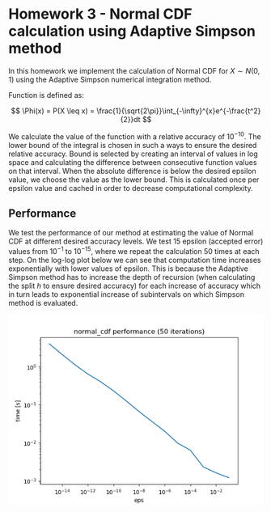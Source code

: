 # Homework 3 - Normal CDF calculation using Adaptive Simpson method

In this homework we implement the calculation of Normal CDF for $X \sim N(0, 1)$ using the Adaptive Simpson numerical
integration method.

Function is defined as:

$$
\Phi(x) = P(X \leq x) = \frac{1}{\sqrt{2\pi}}\int_{-\infty}^{x}e^{-\frac{t^2}{2}}dt
$$

We calculate the value of the function with a relative accuracy of $10^{-10}$.
The lower bound of the integral is chosen in such a ways to ensure the desired relative accuracy.
Bound is selected by creating an interval of values in log space and calculating the difference between consecutive function values on that interval. When the absolute difference is below the desired epsilon value, we choose the value as the lower bound. This is calculated once per epsilon value and cached in order to decrease computational complexity.

## Performance

We test the performance of our method at estimating the value of Normal CDF at different desired accuracy levels.
We test 15 epsilon (accepted error) values from $10^{-1}$ to $10^{-15}$, where we repeat the calculation 50 times at each step. 
On the log-log plot below we can see that computation time increases exponentially with lower values of epsilon. This is because the Adaptive Simpson method has to increase the depth of recursion (when calculating the split $h$ to ensure desired accuracy) for each increase of accuracy which in turn leads to exponential increase of subintervals on which Simpson method is evaluated.

![](https://raw.githubusercontent.com/AndrejHafner/numerical-mathematics/hw3-normal-cdf/hw3-normal-cdf/performance.png)


